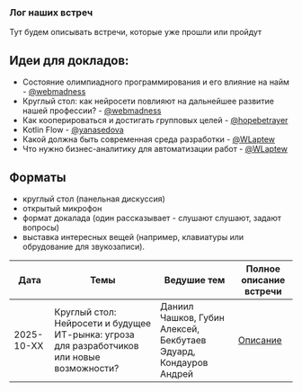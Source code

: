 ### Лог наших встреч 

Тут будем описывать встречи, которые уже прошли или пройдут

## Идеи для докладов:

- Состояние олимпиадного программирования и его влияние на найм - [@webmadness](https://t.me/webmadness)
- Круглый стол: как нейросети повлияют на дальнейшее развитие нашей профессии? - [@webmadness](https://t.me/webmadness)
- Как кооперироваться и достигать групповых целей - [@hopebetrayer](https://t.me/hopebetrayer)
- Kotlin Flow - [@yanasedova](https://t.me/yanasedova)
- Какой должна быть современная среда разработки - [@WLaptew](https://t.me/WLaptew)
- Что нужно бизнес-аналитику для автоматизации работ - [@WLaptew](https://t.me/WLaptew)

## Форматы

- круглый стол (панельная дискуссия)
- открытый микрофон
- формат докалада (один рассказывает - слушают слушают, задают вопросы)
- выставка интересных вещей (например, клавиатуры или обрудование для звукозаписи).


Дата | Темы | Ведушие тем | Полное описание встречи
-----|------|-------------|--------
2025-10-XX | Круглый стол: Нейросети и будущее ИТ-рынка: угроза для разработчиков или новые возможности? | Даниил Чашков, Губин Алексей, Бекбутаев Эдуард, Кондауров Андрей | [Описание](./1-2025-10-17-initial-meetup.md)

